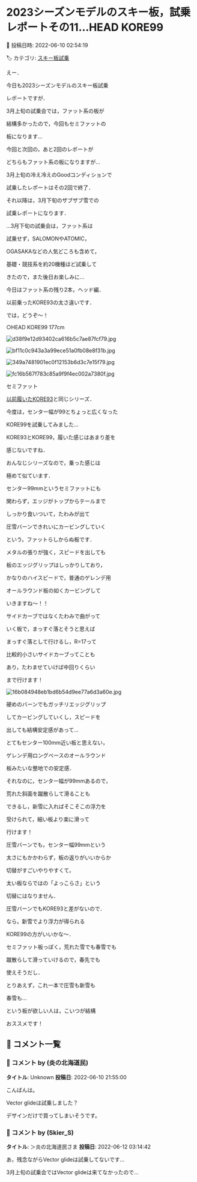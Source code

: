 # 2023シーズンモデルのスキー板，試乗レポートその11…HEAD KORE99

📅 投稿日時: 2022-06-10 02:54:19

🏷️ カテゴリ: [スキー板試乗](c0bd8048615710cee890e403a36cc9a2b.md)

えー．





今日も2023シーズンモデルのスキー板試乗


レポートですが．


3月上旬の試乗会では，ファット系の板が


結構多かったので，今回もセミファットの


板になります…


今回と次回の，あと2回のレポートが


どちらもファット系の板になりますが…


3月上旬の冷え冷えのGoodコンディションで


試乗したレポートはその2回で終了．





それ以降は，3月下旬のザブザブ雪での


試乗レポートになります．


…3月下旬の試乗会は，ファット系は


試乗せず，SALOMONやATOMIC，


OGASAKAなどの人気どころも含めて，


基礎・競技系を約20機種ほど試乗して


きたので，また後日お楽しみに…





今日はファット系の残り2本，ヘッド編．


以前乗ったKORE93の太さ違いです．





では，どうぞ～！[]()








○HEAD KORE99 177cm







![d38f9e12d93402ca616b5c7ae87fcf79.jpg](images/d38f9e12d93402ca616b5c7ae87fcf79.jpg)









![bf11c0c943a3a99ece51a0fb08e8f31b.jpg](images/bf11c0c943a3a99ece51a0fb08e8f31b.jpg)









![349a7481901ec0f12153b6d3c7e15f79.jpg](images/349a7481901ec0f12153b6d3c7e15f79.jpg)









![fc16b567f783c85a9f9f4ec002a7380f.jpg](images/fc16b567f783c85a9f9f4ec002a7380f.jpg)







セミファット





[以前履いたKORE93](eed0a4f90d906e06638dc1fca2f5fce61.md)と同じシリーズ．


今度は，センター幅が99とちょっと広くなった


KORE99を試乗してみました…


KORE93とKORE99，履いた感じはあまり差を


感じないですね．


おんなじシリーズなので，乗った感じは


極めて似ています．





センター99mmというセミファットにも


関わらず，エッジがトップからテールまで


しっかり食いついて，たわみが出て


圧雪バーンできれいにカービングしていく


という，ファットらしからぬ板です．





メタルの張りが強く，スピードを出しても


板のエッジグリップはしっかりしており，


かなりのハイスピードで，普通のゲレンデ用


オールラウンド板の如くカービングして


いきますね～！！





サイドカーブではなくたわみで曲がって


いく板で，まっすぐ落とそうと思えば


まっすぐ落として行けるし，R=17って


比較的小さいサイドカーブってことも


あり，たわませていけば中回りくらい


まで行けます！







![16b084948eb1bd6b54d9ee77a6d3a60e.jpg](images/16b084948eb1bd6b54d9ee77a6d3a60e.jpg)







硬めのバーンでもガッチリエッジグリップ


してカービングしていくし，スピードを


出しても結構安定感があって…


とてもセンター100mm近い板と思えない，


ゲレンデ用ロングベースのオールラウンド


板みたいな整地での安定感．





それなのに，センター幅が99mmあるので，


荒れた斜面を蹴散らして滑ることも


できるし，新雪に入ればそこそこの浮力を


受けられて，細い板より楽に滑って


行けます！





圧雪バーンでも，センター幅99mmという


太さにもかかわらず，板の返りがいいからか


切替がすごいやりやすくて，


太い板ならではの「よっこらさ」という


切替にはなりません．





圧雪バーンでもKORE93と差がないので．


なら，新雪でより浮力が得られる


KORE99の方がいいかな～．





セミファット板っぽく，荒れた雪でも春雪でも


蹴散らして滑っていけるので，春先でも


使えそうだし．


とりあえず，これ一本で圧雪も新雪も


春雪も…


という板が欲しい人は，こいつが結構


おススメです！

## 💬 コメント一覧

### 💬 コメント by (炎の北海道民)
**タイトル**: Unknown
**投稿日**: 2022-06-10 21:55:00

こんばんは。

Vector glideは試乗しました？

デザインだけで買ってしまいそうです。

### 💬 コメント by (Skier_S)
**タイトル**: ＞炎の北海道民さま
**投稿日**: 2022-06-12 03:14:42

あ，残念ながらVector glideは試乗してないです…

3月上旬の試乗会ではVector glideは来てなかったので…

